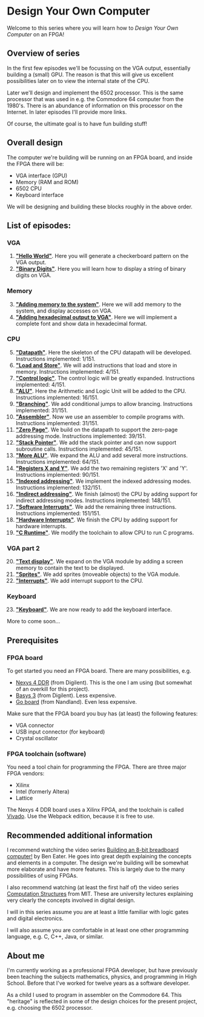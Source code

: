 # Design Your Own Computer #

Welcome to this series where you will learn how to *Design Your Own Computer* on an FPGA!

## Overview of series ##

In the first few episodes we'll be focussing on the VGA output, essentially
building a (small) GPU. The reason is that this will give us excellent 
possibilities later on to view the internal state of the CPU.

Later we'll design and implement the 6502 processor. This is the same processor
that was used in e.g. the Commodore 64 computer from the 1980's. There is
an abundance of information on this processor on the Internet. In later episodes
I'll provide more links.

Of course, the ultimate goal is to have fun building stuff!

## Overall design ##

The computer we're building will be running on an FPGA board, and inside the FPGA there will be:
* VGA interface (GPU)
* Memory (RAM and ROM)
* 6502 CPU
* Keyboard interface

We will be designing and building these blocks roughly in the above order.

## List of episodes: ##
### VGA ###
1.  [**"Hello World"**](Episodes/ep01_-_Hello_World). Here you will generate a
    checkerboard pattern on the VGA output.
2.  [**"Binary Digits"**](Episodes/ep02_-_Binary_Digits). Here you will learn how to
    display a string of binary digits on VGA.
### Memory ###
3.  [**"Adding memory to the system"**](Episodes/ep03_-_Memory). Here we will add memory
    to the system, and display accesses on VGA.
4.  [**"Adding hexadecimal output to VGA"**](Episodes/ep04_-_Hexadecimal). Here we will
    implement a complete font and show data in hexadecimal format.
### CPU ###
5.  [**"Datapath"**](Episodes/ep05_-_Datapath). Here the skeleton of the CPU datapath
    will be developed. Instructions implemented:  1/151.
6.  [**"Load and Store"**](Episodes/ep06_-_Load_And_Store). We will add instructions
    that load and store in memory. Instructions implemented:  4/151.
7.  [**"Control logic"**](Episodes/ep07_-_Control_Logic). The control logic will be
    greatly expanded. Instructions implemented:  4/151.
8.  [**"ALU"**](Episodes/ep08_-_ALU). Here the Arithmetic and Logic Unit will be added
    to the CPU. Instructions implemented: 16/151.
9.  [**"Branching"**](Episodes/ep09_-_Branching). We add conditional jumps to allow
    brancing.  Instructions implemented: 31/151.
10. [**"Assembler"**](Episodes/ep10_-_Assembler). Now we use an assembler to compile
    programs with.  Instructions implemented: 31/151.
11. [**"Zero Page"**](Episodes/ep11_-_Zero_Page). We build on the datapath to support
    the zero-page addressing mode.  Instructions implemented: 39/151.
12. [**"Stack Pointer"**](Episodes/ep12_-_Stack_Pointer). We add the stack pointer and
    can now support subroutine calls.  Instructions implemented: 45/151.
13. [**"More ALU"**](Episodes/ep13_-_More_ALU). We expand the ALU and add several more
    instructions.  Instructions implemented: 64/151.
14. [**"Registers X and Y"**](Episodes/ep14_-_Registers_X_and_Y). We add the two
    remaining registers 'X' and 'Y'.  Instructions implemented: 90/151.
15. [**"Indexed addressing"**](Episodes/ep15_-_Indexed_Addressing). We implement
    the indexed addressing modes. Instructions implemented: 132/151.
16. [**"Indirect addressing"**](Episodes/ep16_-_Indirect_Addressing). We finish (almost)
    the CPU by adding support for indirect addressing modes. Instructions
    implemented: 148/151.
17. [**"Software Interrupts"**](Episodes/ep17_-_Software_Interrupts). We add 
    the remaining three instructions. Instructions
    implemented: 151/151.
18. [**"Hardware Interrupts"**](Episodes/ep18_-_Hardware_Interrupts). We finish
    the CPU by adding support for hardware interrupts.
19. [**"C Runtime"**](Episodes/ep19_-_C_Runtime). We modify the toolchain
    to allow CPU to run C programs.
### VGA part 2 ###
20. [**"Text display"**](Episodes/ep20_-_Text_Display). We expand on the VGA module
    by adding a screen memory to contain the text to be displayed.
21. [**"Sprites"**](Episodes/ep21_-_Sprites). We add sprites (moveable objects) to the
    VGA module.
22. [**"Interrupts"**](Episodes/ep22_-_Interrupts). We add interrupt support to the CPU.
### Keyboard ###
23. [**"Keyboard"**](Episodes/ep23_-_Keyboard). We are now ready to add the keyboard
    interface.

More to come soon...

## Prerequisites ##

### FPGA board ###

To get started you need an FPGA board. There are many possibilities, e.g.
* [Nexys 4 DDR](https://reference.digilentinc.com/reference/programmable-logic/nexys-4-ddr/start)
(from Digilent). This is the one I am using (but somewhat of an overkill for this project).
* [Basys 3](https://reference.digilentinc.com/reference/programmable-logic/basys-3/start)
(from Digilent). Less expensive.
* [Go board](https://www.nandland.com/goboard/introduction.html)
(from Nandland). Even less expensive.

Make sure that the FPGA board you buy has (at least) the following features:
* VGA connector
* USB input connector (for keyboard)
* Crystal oscillator

### FPGA toolchain (software) ###

You need a tool chain for programming the FPGA. There are three major FPGA vendors:
* Xilinx
* Intel (formerly Altera)
* Lattice

The Nexys 4 DDR board uses a Xilinx FPGA, and the toolchain is called
[Vivado](https://www.xilinx.com/support/download.html).
Use the Webpack edition, because it is free to use.

## Recommended additional information ##

I recommend watching the video series 
[Building an 8-bit breadboard computer!](https://www.youtube.com/playlist?list=PLowKtXNTBypGqImE405J2565dvjafglHU)
by Ben Eater. He goes into great depth explaining the concepts and elements in
a computer. The design we're building will be somewhat more elaborate and have
more features. This is largely due to the many possibilities of using FPGAs.

I also recommend watching (at least the first half of) the video series
[Computation Structures](https://www.youtube.com/playlist?list=PLqAMlAbd8sIuiuk_yJeqCWWxe7jxWgswj)
from MIT. These are university lectures explaining very clearly the concepts involved in digital design.

I will in this series assume you are at least a little familiar with logic
gates and digital electronics.

I will also assume you are comfortable in at least one other programming
language, e.g. C, C++, Java, or similar.

## About me ##

I'm currently working as a professional FPGA developer, but have previously
been teaching the subjects mathematics, physics, and programming in High School.
Before that I've worked for twelve years as a software developer.

As a child I used to program in assembler on the Commodore 64. This "heritage"
is reflected in some of the design choices for the present project, e.g.
choosing the 6502 processor.

